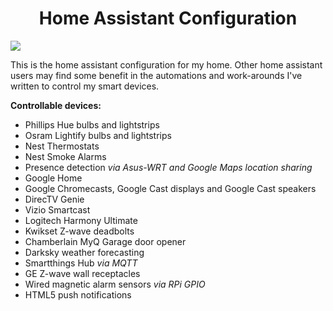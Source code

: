 <h1 style="text-align: center;"><strong>Home Assistant Configuration</strong></h1>

<img src="https://github.com/Bahnburner/Home-Assistant-Config/raw/master/screenshot.png">

<p>This is the&nbsp;home assistant configuration for my home. Other home assistant users may find some benefit in the automations and work-arounds I've written to control my smart devices.&nbsp;</p>
<p><strong>Controllable devices:</strong></p>
<ul>
<li>Phillips Hue bulbs and lightstrips</li>
<li>Osram Lightify bulbs and lightstrips</li>
<li>Nest Thermostats</li>
<li>Nest Smoke Alarms</li>
<li>Presence detection <i>via Asus-WRT and Google Maps location sharing</i></li>
<li>Google Home</li>
<li>Google Chromecasts, Google Cast displays and Google Cast speakers</li>
<li>DirecTV Genie</li>
<li>Vizio Smartcast</li>
<li>Logitech Harmony Ultimate</li>
<li>Kwikset Z-wave deadbolts</li>
<li>Chamberlain MyQ Garage door opener</li>
<li>Darksky weather forecasting</li>
<li>Smartthings Hub <i>via MQTT</i></li>
<li>GE Z-wave wall receptacles</li>
<li>Wired magnetic alarm sensors <i>via RPi GPIO</i></li>
<li>HTML5 push notifications</li> 

</ul>
